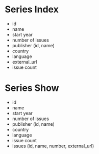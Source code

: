 Series Index
=============
* id
* name
* start year
* number of issues
* publisher (id, name)
* country
* language
* external_url
* issue count

Series Show
===========
* id
* name
* start year
* number of issues
* publisher (id, name)
* country
* language
* issue count
* issues (id, name, number, external_url)
